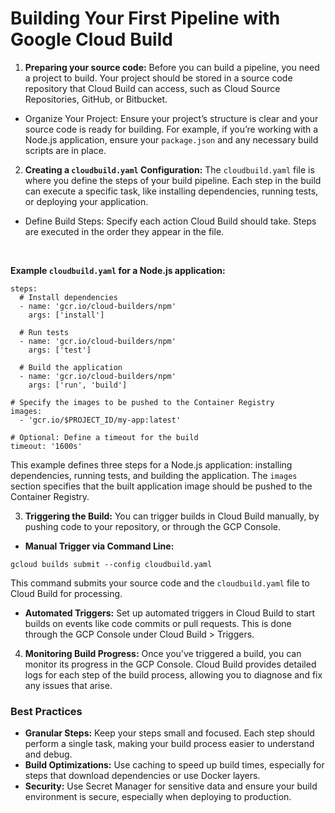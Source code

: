 # Building Your First Pipeline with Google Cloud Build

1. **Preparing your source code:** Before you can build a pipeline, you need a project to build. Your project should be stored in a source code repository that Cloud Build can access, such as Cloud Source Repositories, GitHub, or Bitbucket.

- Organize Your Project: Ensure your project’s structure is clear and your source code is ready for building. For example, if you’re working with a Node.js application, ensure your `package.json` and any necessary build scripts are in place.

2. **Creating a `cloudbuild.yaml` Configuration:** The `cloudbuild.yaml` file is where you define the steps of your build pipeline. Each step in the build can execute a specific task, like installing dependencies, running tests, or deploying your application.

- Define Build Steps: Specify each action Cloud Build should take. Steps are executed in the order they appear in the file.

<br>

**Example `cloudbuild.yaml` for a Node.js application:**

```
steps:
  # Install dependencies
  - name: 'gcr.io/cloud-builders/npm'
    args: ['install']

  # Run tests
  - name: 'gcr.io/cloud-builders/npm'
    args: ['test']

  # Build the application
  - name: 'gcr.io/cloud-builders/npm'
    args: ['run', 'build']

# Specify the images to be pushed to the Container Registry
images:
  - 'gcr.io/$PROJECT_ID/my-app:latest'

# Optional: Define a timeout for the build
timeout: '1600s'

```

This example defines three steps for a Node.js application: installing dependencies, running tests, and building the application. The `images` section specifies that the built application image should be pushed to the Container Registry.

3. **Triggering the Build:** You can trigger builds in Cloud Build manually, by pushing code to your repository, or through the GCP Console.

- **Manual Trigger via Command Line:**

```
gcloud builds submit --config cloudbuild.yaml
```

This command submits your source code and the `cloudbuild.yaml` file to Cloud Build for processing.

- **Automated Triggers:** Set up automated triggers in Cloud Build to start builds on events like code commits or pull requests. This is done through the GCP Console under Cloud Build > Triggers.

4. **Monitoring Build Progress:** Once you’ve triggered a build, you can monitor its progress in the GCP Console. Cloud Build provides detailed logs for each step of the build process, allowing you to diagnose and fix any issues that arise.

### Best Practices

- **Granular Steps:** Keep your steps small and focused. Each step should perform a single task, making your build process easier to understand and debug.
- **Build Optimizations:** Use caching to speed up build times, especially for steps that download dependencies or use Docker layers.
- **Security:** Use Secret Manager for sensitive data and ensure your build environment is secure, especially when deploying to production.